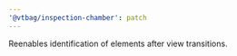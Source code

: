 ```yaml
---
'@vtbag/inspection-chamber': patch
---
```


Reenables identification of elements after view transitions.
